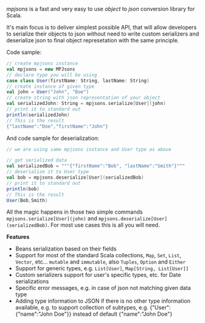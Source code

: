 *mpjsons* is a fast and very easy to use *object* to *json* conversion library for Scala.

It's main focus is to deliver simplest possible API, that will allow developers to serialize their objects to json without need to write custom serializers and deserialize json to final object represetation with the same principle.

Code sample:

```scala
// create mpjsons instance
val mpjsons = new MPJsons
// declare type you will be using
case class User(firstName: String, lastName: String)
// create instance of given type
val john = User("John", "Doe")
// create string with json representation of your object
val serializedJohn: String = mpjsons.serialize[User](john)
// print it to standard out
println(serializedJohn)
// This is the result
{"lastName":"Doe","firstName":"John"}
```

And code sample for deserialization:

```scala
// we are using same mpjsons instance and User type as above

// get serialized data
val serializedBob = """{"firstName":"Bob", "lastName":"Smith"}"""
// deserialize it to User type
val bob = mpjsons.deserialize[User](serializedBob)
// print it to standard out
println(bob)
// This is the result
User(Bob,Smith)
```

All the magic happens in those two simple commands `mpjsons.serialize[User](john)` and  `mpjsons.deserialize[User](serializedBob)`. For most use cases this is all you will need.

**Features**

 - Beans serialization based on their fields
 - Support for most of the standard Scala collections, `Map`, `Set`, `List`, `Vector`, etc... `mutable` and `immutable`, also `Tuples`, `Option` and `Either`
 - Support for generic types, e.g. `List[User]`, `Map[String, List[User]]`
 - Custom serializers support for user's specific types, etc. for Date serializations
 - Specific error messages, e.g. in case of json not matching given data type
 - Adding type information to JSON if there is no other type information available, e.g. to support collection of subtypes, e.g. {"User":{"name":"John Doe"}} instead of default {"name":"John Doe"}